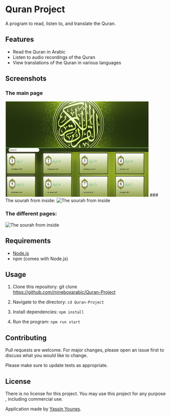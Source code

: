 # Quran Project

A program to read, listen to, and translate the Quran.

## Features
- Read the Quran in Arabic
- Listen to audio recordings of the Quran
- View translations of the Quran in various languages

## Screenshots
### The main page

<img src="https://raw.githubusercontent.com/mineboxarabic/Quran-Project/master/screenshots/1.PNG" alt="The main page" height="300" width="450"/>
### The sourah from inside:

<img src="../master/screenshots/1.gif" alt="The sourah from inside" height="300" width="450">

### The different pages:

<img src="../master/screenshots/2.gif" alt="The sourah from inside" height="300" width="450">



## Requirements
- [Node.js](https://nodejs.org/)
- npm (comes with Node.js)

## Usage

1. Clone this repository:
git clone https://github.com/mineboxarabic/Quran-Project

2. Navigate to the directory:
``` cd Quran-Project ```

3. Install dependencies:
```npm install```

4. Run the program:
```npm run start```

## Contributing

Pull requests are welcome. For major changes, please open an issue first to discuss what you would like to change.

Please make sure to update tests as appropriate.

## License
There is no license for this project. You may use this project for any purpose , including commercial use.

Application made by [Yassin Younes](http://yassinyounes.com/).
